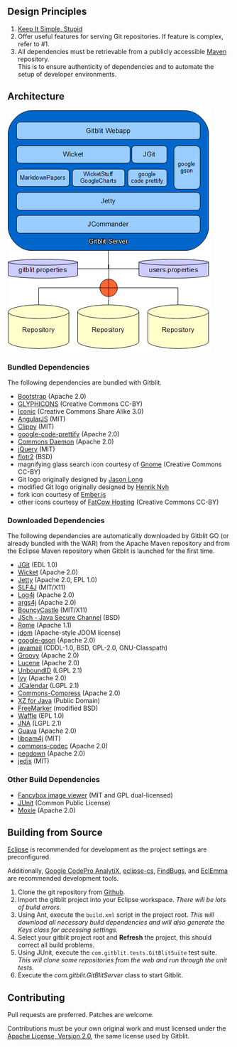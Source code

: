 ## Design Principles
1. [Keep It Simple, Stupid](http://en.wikipedia.org/wiki/KISS_principle)
2. Offer useful features for serving Git repositories.  If feature is complex, refer to #1.
3. All dependencies must be retrievable from a publicly accessible [Maven](http://maven.apache.org) repository.<br/>This is to ensure authenticity of dependencies and to automate the setup of developer environments.

## Architecture

![block diagram](architecture.png "Gitblit Architecture")

### Bundled Dependencies
The following dependencies are bundled with Gitblit.

- [Bootstrap](http://twitter.github.com/bootstrap) (Apache 2.0)
- [GLYPHICONS](http://glyphicons.com) (Creative Commons CC-BY)
- [Iconic](http://somerandomdude.com/work/iconic) (Creative Commons Share Alike 3.0)
- [AngularJS](http://angularjs.org) (MIT)
- [Clippy](https://github.com/mojombo/clippy) (MIT)
- [google-code-prettify](http://code.google.com/p/google-code-prettify) (Apache 2.0)
- [Commons Daemon](http://commons.apache.org/daemon) (Apache 2.0)
- [jQuery](https://jquery.org) (MIT)
- [flotr2](http://humblesoftware.com/flotr2) (BSD)
- magnifying glass search icon courtesy of [Gnome](http://gnome.org) (Creative Commons CC-BY)
- Git logo originally designed by [Jason Long](http://git-scm.com/downloads/logos)
- modified Git logo originally designed by [Henrik Nyh](http://henrik.nyh.se/2007/06/alternative-git-logo-and-favicon)
- fork icon courtesy of [Ember.js](http://emberjs.com)
- other icons courtesy of [FatCow Hosting](http://www.fatcow.com/free-icons) (Creative Commons CC-BY)

### Downloaded Dependencies
The following dependencies are automatically downloaded by Gitblit GO (or already bundled with the WAR) from the Apache Maven repository and from the Eclipse Maven repository when Gitblit is launched for the first time.

- [JGit][jgit] (EDL 1.0)
- [Wicket](http://wicket.apache.org) (Apache 2.0)
- [Jetty](http://eclipse.org/jetty) (Apache 2.0, EPL 1.0)
- [SLF4J](http://www.slf4j.org) (MIT/X11)
- [Log4j](http://logging.apache.org/log4j) (Apache 2.0)
- [args4j](http://args4j.kohsuke.org) (Apache 2.0)
- [BouncyCastle](http://www.bouncycastle.org) (MIT/X11)
- [JSch - Java Secure Channel](http://www.jcraft.com/jsch) (BSD)
- [Rome](http://rome.dev.java.net) (Apache 1.1)
- [jdom](http://www.jdom.org) (Apache-style JDOM license)
- [google-gson](http://code.google.com/google-gson) (Apache 2.0)
- [javamail](http://kenai.com/projects/javamail) (CDDL-1.0, BSD, GPL-2.0, GNU-Classpath)
- [Groovy](http://groovy.codehaus.org) (Apache 2.0)
- [Lucene](http://lucene.apache.org) (Apache 2.0)
- [UnboundID](http://www.unboundid.com) (LGPL 2.1)
- [Ivy](http://ant.apache.org/ivy) (Apache 2.0)
- [JCalendar](http://www.toedter.com/en/jcalendar) (LGPL 2.1)
- [Commons-Compress](http://commons.apache.org/compress) (Apache 2.0)
- [XZ for Java](http://tukaani.org/xz/java.html) (Public Domain)
- [FreeMarker](http://www.freemarker.org) (modified BSD)
- [Waffle](http://dblock.github.io/waffle) (EPL 1.0)
- [JNA](https://github.com/twall/jna) (LGPL 2.1)
- [Guava](https://code.google.com/p/guava-libraries) (Apache 2.0)
- [libpam4j](https://github.com/kohsuke/libpam4j) (MIT)
- [commons-codec](http://commons.apache.org/proper/commons-codec) (Apache 2.0)
- [pegdown](https://github.com/sirthias/pegdown) (Apache 2.0)
- [jedis](https://github.com/xetorthio/jedis) (MIT)

### Other Build Dependencies
- [Fancybox image viewer](http://fancybox.net) (MIT and GPL dual-licensed)
- [JUnit](http://junit.org) (Common Public License)
- [Moxie](http://moxie.gitblit.com) (Apache 2.0)

## Building from Source
[Eclipse](http://eclipse.org) is recommended for development as the project settings are preconfigured.

Additionally, [Google CodePro AnalytiX](http://code.google.com/javadevtools), [eclipse-cs](http://eclipse-cs.sourceforge.net), [FindBugs](http://findbugs.sourceforge.net), and [EclEmma](http://www.eclemma.org) are recommended development tools.

1. Clone the git repository from [Github][gitbltsrc].
2. Import the gitblit project into your Eclipse workspace.
*There will be lots of build errors.*
3. Using Ant, execute the `build.xml` script in the project root.
*This will download all necessary build dependencies and will also generate the Keys class for accessing settings.*
4. Select your gitblit project root and **Refresh** the project, this should correct all build problems.
5. Using JUnit, execute the `com.gitblit.tests.GitBlitSuite` test suite.
*This will clone some repositories from the web and run through the unit tests.*
6. Execute the *com.gitblit.GitBlitServer* class to start Gitblit.


## Contributing
Pull requests are preferred.  Patches are welcome.

Contributions must be your own original work and must licensed under the [Apache License, Version 2.0][apachelicense], the same license used by Gitblit.

[jgit]: http://eclipse.org/jgit "Eclipse JGit Site"
[git]: http://git-scm.com "Official Git Site"
[gitbltsrc]: http://github.com/gitblit "gitblit git repository"
[googlecode]: http://code.google.com/p/gitblit "gitblit project management"
[apachelicense]: http://www.apache.org/licenses/LICENSE-2.0 "Apache License, Version 2.0"
